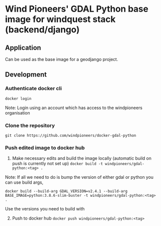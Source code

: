 # Wind Pioneers' GDAL Python base image for windquest stack (backend/django)

## Application

Can be used as the base image for a geodjango project.

## Development

### Authenticate docker cli
`docker login`

Note: Login using an account which has access to the windpioneers organisation

### Clone the repository
`git clone https://github.com/windpioneers/docker-gdal-python`

### Push edited image to docker hub
1. Make necessary edits and build the image locally (automatic build on push is currently not set up)
`docker build -t windpioneers/gdal-python:<tag> .`

Note: If all we need to do is bump the version of either gdal or python you can use build args,

`docker build --build-arg GDAL_VERSION=v2.4.1 --build-arg BASE_IMAGE=python:3.8.6-slim-buster -t windpioneers/gdal-python:<tag> .`

Use the versions you need to build with


2. Push to docker hub
`docker push windpioneers/gdal-python:<tag>`

